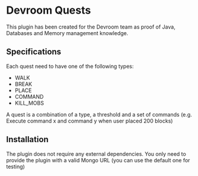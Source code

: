 # Devroom Quests

This plugin has been created for the Devroom team as proof of Java, Databases and Memory management knowledge.

## Specifications

Each quest need to have one of the following types:

- WALK
- BREAK
- PLACE
- COMMAND
- KILL_MOBS

A quest is a combination of a type, a threshold and a set of commands (e.g. Execute command x and command y when user
placed 200 blocks)

## Installation

The plugin does not require any external dependencies. You only need to provide the plugin with a valid Mongo URL (you
can use the default one for testing)